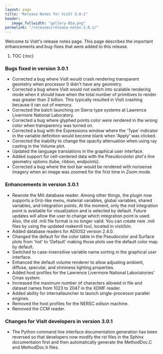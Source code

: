 ```yaml
---
layout: page
title: "Release Notes for VisIt 3.0.1"
header:
   image_fullwidth: "gallery-05a.png"
permalink: "/releases/release-notes-3.0.1/"
---
```


Welcome to VisIt's release notes page. This page describes the important enhancements and bug-fixes that were added to this release.

1. TOC
{:toc}

### Bugs fixed in version 3.0.1

* Corrected a bug where VisIt would crash rendering transparent geometry when processor 0 didn't have any geometry.
* Corrected a bug where VisIt would not switch into scalable rendering mode when it should have when the total number of primitives to render was greater than 2 billion. This typically resulted in VisIt crashing because it ran out of memory.
* Corrected the batch launching on Sierra type systems at Lawrence Livermore National Laboratory.
* Corrected a bug where glyphed points color were rendered in the wrong color when transparency was turned on.
* Corrected a bug with the Expressions window where the 'Type' indicator in the variable definition would become blank when 'Apply' was clicked.
* Corrected the inability to change the opacity attenuation when using ray casting in the Volume plot.
* Updated the language translations in the graphical user interface.
* Added support for cell-centered data with the Pseudocololor plot's line geometry options (tube, ribbon, endpoints).
* Corrected a bug where the tool bar would be rendered with nonsense imagery when an image was zoomed for the first time in *Zoom* mode.

### Enhancements in version 3.0.1

* Rewrote the Mili database reader. Among other things, the plugin now supports a Griz-like menu, material variables, global variables, shared variables, and integration points. At the moment, only the mid integration point is available for visualization and is selected by default. Future updates will allow the user to change which integration point is used. Also, the old .mili file format is no longer valid. You can create new .mili files by using the updated makemili tool, located in visit/bin.
* Added database readers for ADIOS2 version 2.4.0.
* Changed the default for the color table in the Pseudocolor and Surface plots from 'hot' to 'Default' making those plots use the default color map by default.
* Switched to case-insensitive variable name sorting in the graphical user interface.
* Enhanced the default volume renderer to allow adjusting ambient, diffuse, specular, and shininess lighting properties.
* Added host profiles for the Lawrence Livermore National Laboriatories' Cmax system.
* Increased the maximum number of characters allowed in file and dataset names from 1023 to 2047 in the XDMF reader.
* Added ability for internallauncher to launch single-processor parallel engines.
* Removed the host profiles for the NERSC *edison* machine.
* Removed the CCM reader.

### Changes for VisIt developers in version 3.0.1

* The Python command line interface documentation generation has been reversed so that developers now modify the rst files in the Sphinx documentaion first and then automatically generate the MethodDoc.C and MethodDoc.h files.
